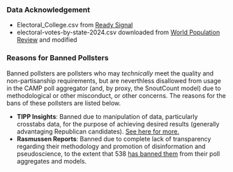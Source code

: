 ### Data Acknowledgement

- Electoral_College.csv from [Ready Signal](https://readysignal.com/electoral-college-data-table/)
- electoral-votes-by-state-2024.csv downloaded from [World Population Review](https://worldpopulationreview.com/state-rankings/electoral-votes-by-state) and modified

### Reasons for Banned Pollsters

Banned pollsters are pollsters who may _technically_ meet the quality and non-partisanship requirements, but are neverthless disallowed from usage in the CAMP poll aggregator (and, by proxy, the SnoutCount model) due to methodological or other misconduct, or other concerns. The reasons for the bans of these pollsters are listed below.

- **TIPP Insights**: Banned due to manipulation of data, particularly crosstabs data, for the purpose of achieving desired results (generally advantaging Republican candidates). [See here for more.](https://xcancel.com/lxeagle17/status/1844581842034491471)
- **Rasmussen Reports**: Banned due to complete lack of transparency regarding their methodology and promotion of disinformation and pseudoscience, to the extent that 538 [has banned them](https://www.washingtonpost.com/politics/2024/03/08/rasmussen-538-polling/) from their poll aggregates and models.